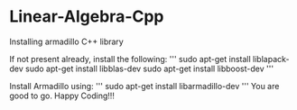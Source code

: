# Linear-Algebra-Cpp

Installing armadillo C++ library

If not present already, install the following: 
'''
sudo apt-get install liblapack-dev
sudo apt-get install libblas-dev
sudo apt-get install libboost-dev
'''

Install Armadillo using:
'''
sudo apt-get install libarmadillo-dev
'''
You are good to go.
Happy Coding!!!